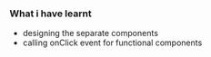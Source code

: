 ### What i have learnt

- designing the separate components 
- calling onClick event for functional components

